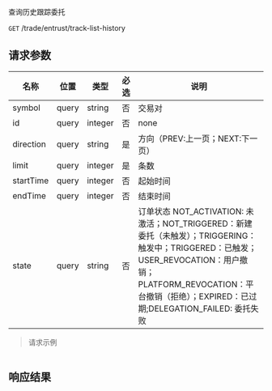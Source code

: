 查询历史跟踪委托

`GET` /trade/entrust/track-list-history

## 请求参数

| 名称        | 位置    | 类型      | 必选 | 说明                                                                                                                                                                  |
|-----------|-------|---------|----|---------------------------------------------------------------------------------------------------------------------------------------------------------------------|
| symbol    | query | string  | 否  | 交易对                                                                                                                                                                 |
| id        | query | integer | 否  | none                                                                                                                                                                |
| direction | query | string  | 是  | 方向（PREV:上一页；NEXT:下一页）                                                                                                                                               |
| limit     | query | integer | 是  | 条数                                                                                                                                                                  |
| startTime | query | integer | 否  | 起始时间                                                                                                                                                                |
| endTime   | query | integer | 否  | 结束时间                                                                                                                                                                |
| state     | query | string  | 否  | 订单状态 NOT_ACTIVATION: 未激活；NOT_TRIGGERED：新建委托（未触发）；TRIGGERING：触发中；TRIGGERED：已触发；USER_REVOCATION：用户撤销；PLATFORM_REVOCATION：平台撤销（拒绝）；EXPIRED：已过期;DELEGATION_FAILED: 委托失败 |

> 请求示例

```shell

```

## 响应结果

```json

```

